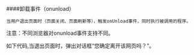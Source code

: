 ####卸载事件（onunload）
    
    当用户退出页面时（页面关闭、页面刷新等），触发onUnload事件，同时执行被调用的程序。

注意：不同浏览器对onunload事件支持不同。

如下代码,当退出页面时，弹出对话框“您确定离开该网页吗？”。
    